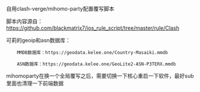 自用clash-verge/mihomo-party配置覆写脚本

脚本内容源自：https://github.com/blackmatrix7/ios_rule_script/tree/master/rule/Clash


可莉的geoip和asn数据库：

        MMDB数据库：https://geodata.kelee.one/Country-Masaiki.mmdb

        ASN数据库：https://geodata.kelee.one/GeoLite2-ASN-P3TERX.mmdb
        

mihomoparty在换一个全局覆写之后，需要切换一下核心重启一下软件，最好sub里面也清理一下前端数据
